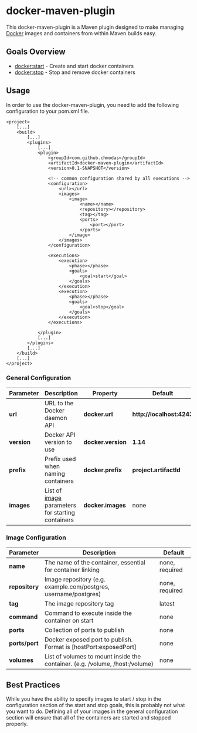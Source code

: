 # docker-maven-plugin

This docker-maven-plugin is a Maven plugin designed to make managing [Docker](https://www.docker.com/) images and containers from within Maven builds easy.

## Goals Overview
* [docker:start](#) - Create and start docker containers
* [docker:stop](#) - Stop and remove docker containers

## Usage

In order to use the docker-maven-plugin, you need to add the following configuration to your pom.xml file.


    <project>
        [...]
        <build>
            [...]
            <plugins>
                [...]
                <plugin>
                    <groupId>com.github.chmodas</groupId>
                    <artifactId>docker-maven-plugin</artifactId>
                    <version>0.1-SNAPSHOT</version>            
            
                    <!-- common configuration shared by all executions -->
                    <configuration>
                        <url></url>
                        <images>
                            <image>
                                <name></name>
                                <repository></repository>
                                <tag></tag>
                                <ports>
                                    <port></port>
                                </ports>
                            </image>
                        </images>
                    </configuration>
                    
                    <executions>  
                        <execution>
                            <phase></phase>
                            <goals>
                                <goal>start</goal>
                            </goals>
                        </execution>
                        <execution>
                            <phase></phase>
                            <goals>
                                <goal>stop</goal>
                            </goals>
                        </execution>    
                    </executions>

                </plugin>
                [...]
            </plugins>
            [...]
        </build>
        [...]
    </project>
                    

### General Configuration

| Parameter   | Description                                                 | Property           | Default                   |
|-------------|-------------------------------------------------------------|--------------------|---------------------------|
| __url__     | URL to the Docker daemon API                                | __docker.url__     | __http://localhost:4243__ |
| __version__ | Docker API version to use                                   | __docker.version__ | __1.14__                  |
| __prefix__  | Prefix used when naming containers                        | __docker.prefix__  | __project.artifactId__    |
| __images__  | List of [image](#image) parameters for starting containers | __docker.images__  | none                      |

### Image Configuration

| Parameter      | Description                                                     | Default        |
|----------------|-----------------------------------------------------------------|----------------|
| __name__       | The name of the container, essential for container linking      | none, required |
| __repository__ | Image repository (e.g. example.com/postgres, username/postgres) | none, required |
| __tag__        | The image repository tag                                        | latest         |
| __command__    | Command to execute inside the container on start                         | none           |
| __ports__      | Collection of ports to publish                 | none           |
| __ports/port__ | Docker exposed port to publish.  Format is [hostPort:exposedPort] | none |
| __volumes__    | List of volumes to mount inside the container. (e.g. /volume, /host:/volume)                  | none           |

## Best Practices

While you have the ability to specify images to start / stop in the configuration section of the start and stop goals, this is probably not what you want to do.  Defining all of your images in the general configuration section will ensure that all of the containers are started and stopped properly.